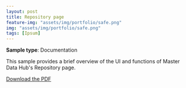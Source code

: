 ```yaml
---
layout: post
title: Repository page
feature-img: "assets/img/portfolio/safe.png"
img: "assets/img/portfolio/safe.png"
tags: [Ipsum]
---
```


**Sample type**: Documentation

This sample provides a brief overview of the UI and functions of Master Data Hub's Repository page. 

[Download the PDF](link)

